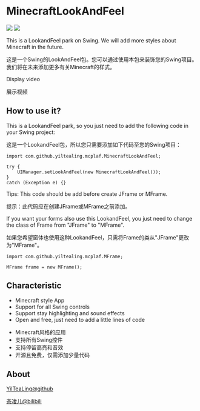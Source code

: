 # MinecraftLookAndFeel

![](https://img.shields.io/badge/version-0.0.2-red.svg)
![](https://img.shields.io/github/license/YilTeaLing/MinecraftLookAndFeel.svg)

This is a LookandFeel park on Swing. We will add more styles about Minecraft in the future. 

这是一个Swing的LookAndFeel包。您可以通过使用本包来装饰您的Swing项目。我们将在未来添加更多有关Minecraft的样式。

Display video

展示视频

## How to use it? 

This is a LookandFeel park, so you just need to add the following code in your Swing project: 

这是一个LookandFeel包，所以您只需要添加如下代码至您的Swing项目：

```
import com.github.yiltealing.mcplaf.MinecraftLookAndFeel;

try {
	UIManager.setLookAndFeel(new MinecraftLookAndFeel());
}
catch (Exception e) {}
```
Tips: This code should be add before create JFrame or MFrame. 

提示：此代码应在创建JFrame或MFrame之前添加。

If you want your forms also use this LookandFeel, you just need to change the class of Frame from "JFrame" to "MFrame". 

如果您希望窗体也使用这种LookandFeel，只需将Frame的类从"JFrame"更改为"MFrame"。

```
import com.github.yiltealing.mcplaf.MFrame;

MFrame frame = new MFrame();
```

## Characteristic

- Minecraft style App
- Support for all Swing controls
- Support stay highlighting and sound effects
- Open and free, just need to add a little lines of code

+ Minecraft风格的应用
+ 支持所有Swing控件
+ 支持停留高亮和音效
+ 开源且免费，仅需添加少量代码

## About

[YilTeaLing@github](https://github.com/YilTeaLing)

[茶凌儿@bilibili](https://space.bilibili.com/251608296)
